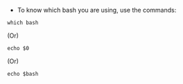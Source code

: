 
* To know which bash you are using, use the commands:
 
 ``
  which bash
  ``
  
   (Or)

  ``
  echo $0
  ``

  (Or)
      
  ``
  echo $bash
  ``
      
